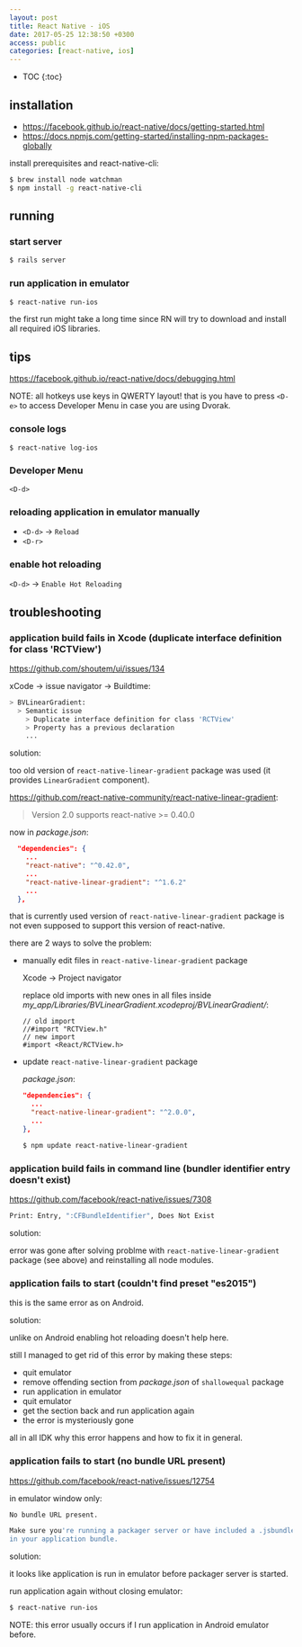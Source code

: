 ```yaml
---
layout: post
title: React Native - iOS
date: 2017-05-25 12:38:50 +0300
access: public
categories: [react-native, ios]
---
```


<!-- more -->

* TOC
{:toc}

## installation

- <https://facebook.github.io/react-native/docs/getting-started.html>
- <https://docs.npmjs.com/getting-started/installing-npm-packages-globally>

install prerequisites and react-native-cli:

```sh
$ brew install node watchman
$ npm install -g react-native-cli
```

## running

### start server

```sh
$ rails server
```

### run application in emulator

```sh
$ react-native run-ios
```

the first run might take a long time since RN will try to
download and install all required iOS libraries.

## tips

<https://facebook.github.io/react-native/docs/debugging.html>

NOTE: all hotkeys use keys in QWERTY layout!
      that is you have to press `<D-e>` to access Developer Menu
      in case you are using Dvorak.

### console logs

```sh
$ react-native log-ios
```

### Developer Menu

`<D-d>`

### reloading application in emulator manually

- `<D-d>` -> `Reload`
- `<D-r>`

### enable hot reloading

`<D-d>` -> `Enable Hot Reloading`

## troubleshooting

### application build fails in Xcode (duplicate interface definition for class 'RCTView')

<https://github.com/shoutem/ui/issues/134>

xCode -> issue navigator -> Buildtime:

```sh
> BVLinearGradient:
  > Semantic issue
    > Duplicate interface definition for class 'RCTView'
    > Property has a previous declaration
    ...
```

solution:

too old version of `react-native-linear-gradient` package was used
(it provides `LinearGradient` component).

<https://github.com/react-native-community/react-native-linear-gradient>:

> Version 2.0 supports react-native >= 0.40.0

now in _package.json_:

```json
  "dependencies": {
    ...
    "react-native": "^0.42.0",
    ...
    "react-native-linear-gradient": "^1.6.2"
    ...
  },
```

that is currently used version of `react-native-linear-gradient` package is
not even supposed to support this version of react-native.

there are 2 ways to solve the problem:

- manually edit files in `react-native-linear-gradient` package

  Xcode -> Project navigator

  replace old imports with new ones in all files inside
  _my_app/Libraries/BVLinearGradient.xcodeproj/BVLinearGradient/_:

  ```objc
  // old import
  //#import "RCTView.h"
  // new import
  #import <React/RCTView.h>
  ```

- update `react-native-linear-gradient` package

  _package.json_:

  ```json
  "dependencies": {
    ...
    "react-native-linear-gradient": "^2.0.0",
    ...
  },
  ```

  ```sh
  $ npm update react-native-linear-gradient
  ```

### application build fails in command line (bundler identifier entry doesn't exist)

<https://github.com/facebook/react-native/issues/7308>

```sh
Print: Entry, ":CFBundleIdentifier", Does Not Exist
```

solution:

error was gone after solving problme with `react-native-linear-gradient`
package (see above) and reinstalling all node modules.

### application fails to start (couldn't find preset "es2015")

this is the same error as on Android.

solution:

unlike on Android enabling hot reloading doesn't help here.

still I managed to get rid of this error by making these steps:

- quit emulator
- remove offending section from _package.json_ of `shallowequal` package
- run application in emulator
- quit emulator
- get the section back and run application again
- the error is mysteriously gone

all in all IDK why this error happens and how to fix it in general.

### application fails to start (no bundle URL present)

<https://github.com/facebook/react-native/issues/12754>

in emulator window only:

```sh
No bundle URL present.

Make sure you're running a packager server or have included a .jsbundle file
in your application bundle.
```

solution:

it looks like application is run in emulator before packager server is started.

run application again without closing emulator:

```sh
$ react-native run-ios
```

NOTE: this error usually occurs if I run application in Android emulator before.

